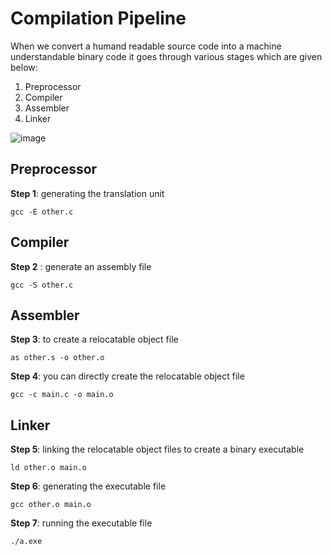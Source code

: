 
# Compilation Pipeline
When we convert a humand readable source code into a machine understandable binary code it goes through various stages which are given below:

1) Preprocessor
2) Compiler
3) Assembler
4) Linker

![image](https://user-images.githubusercontent.com/61377755/174867256-d2158a0e-a5b2-404f-9ac9-381572c23e2a.png)

## Preprocessor 
**Step 1**: generating the translation unit
```
gcc -E other.c 
```

## Compiler
**Step 2** : generate an assembly file
```
gcc -S other.c
```

## Assembler
**Step 3**: to create a relocatable object file
``` 
as other.s -o other.o
```
**Step 4**: you can directly create the relocatable object file 
```
gcc -c main.c -o main.o 
```

## Linker
**Step 5**: linking the relocatable object files to create a binary executable
```
ld other.o main.o
```
**Step 6**: generating the executable file
```
gcc other.o main.o
```

**Step 7**: running the executable file
```
./a.exe
```
